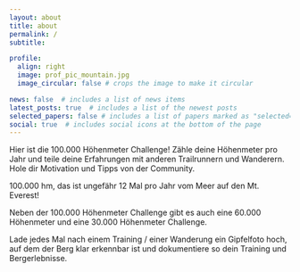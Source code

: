 ```yaml
---
layout: about
title: about
permalink: /
subtitle: 

profile:
  align: right
  image: prof_pic_mountain.jpg
  image_circular: false # crops the image to make it circular

news: false  # includes a list of news items
latest_posts: true  # includes a list of the newest posts
selected_papers: false # includes a list of papers marked as "selected={true}"
social: true  # includes social icons at the bottom of the page
---
```


Hier ist die 100.000 Höhenmeter Challenge! 
Zähle deine Höhenmeter pro Jahr und teile deine Erfahrungen mit anderen Trailrunnern und Wanderern. 
Hole dir Motivation und Tipps von der Community.

100.000 hm, das ist ungefähr 12 Mal pro Jahr vom Meer auf den Mt. Everest!

Neben der 100.000 Höhenmeter Challenge gibt es auch eine 60.000 Höhenmeter und eine 30.000 Höhenmeter Challenge.

Lade jedes Mal nach einem Training / einer Wanderung ein Gipfelfoto hoch, auf dem der Berg klar erkennbar ist und dokumentiere so dein Training und Bergerlebnisse.